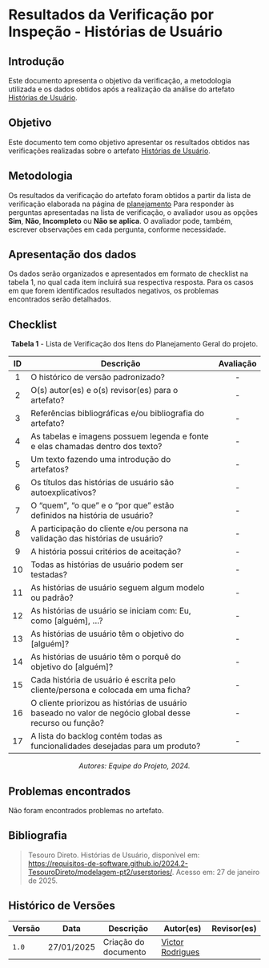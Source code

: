 # Resultados da Verificação por Inspeção - Histórias de Usuário

## Introdução

Este documento apresenta o objetivo da verificação, a metodologia utilizada e os dados obtidos após a realização da análise do artefato [Histórias de Usuário](../../../modelagem-pt2/userstories.md).

## Objetivo

Este documento tem como objetivo apresentar os resultados obtidos nas verificações realizadas sobre o artefato [Histórias de Usuário](../../../modelagem-pt2/userstories.md).

## Metodologia

Os resultados da verificação do artefato foram obtidos a partir da lista de verificação elaborada na página de [planejamento](../entrega4/planej2-e4.md) Para responder às perguntas apresentadas na lista de verificação, o avaliador usou as opções **Sim**, **Não**, **Incompleto** ou **Não se aplica**. O avaliador pode, também, escrever observações em cada pergunta, conforme necessidade.

## Apresentação dos dados

Os dados serão organizados e apresentados em formato de checklist na tabela 1, no qual cada item incluirá sua respectiva resposta. Para os casos em que forem identificados resultados negativos, os problemas encontrados serão detalhados.

## Checklist

<center>

**Tabela 1** - Lista de Verificação dos Itens do Planejamento Geral do projeto.

|        ID        | Descrição                                                                                                           | Avaliação  |
| :--------------: | ------------------------------------------------------------------------------------------------------------------- | :--------: | 
| 1 | O histórico de versão padronizado? | - |
| 2 | O(s) autor(es) e o(s) revisor(es) para o artefato? | - |
| 3 | Referências bibliográficas e/ou bibliografia do artefato? | - |
| 4 | As tabelas e imagens possuem legenda e fonte e elas chamadas dentro dos texto? | - |
| 5 | Um texto fazendo uma introdução do artefatos? | - |
| 6 | Os títulos das histórias de usuário são autoexplicativos? | - |
| 7 | O “quem”, “o que” e o “por que” estão definidos na história de usuário? | - |
| 8 | A participação do cliente e/ou persona na validação das histórias de usuário? | - |
| 9 | A história possui critérios de aceitação? | - |
| 10 | Todas as histórias de usuário podem ser testadas? | - |
| 11 | As histórias de usuário seguem algum modelo ou padrão? | - |
| 12 | As histórias de usuário se iniciam com: Eu, como [alguém], …? | - |
| 13 | As histórias de usuário têm o objetivo do [alguém]? | - |
| 14 | As histórias de usuário têm o porquê do objetivo do [alguém]? | - |
| 15 | Cada história de usuário é escrita pelo cliente/persona e colocada em uma ficha? | - |
| 16 | O cliente priorizou as histórias de usuário baseado no valor de negócio global desse recurso ou função? | - |
| 17 | A lista do backlog contém todas as funcionalidades desejadas para um produto? | - |

_Autores: Equipe do Projeto, 2024._

</center>

## Problemas encontrados

Não foram encontrados problemas no artefato.

## Bibliografia

> Tesouro Direto. Histórias de Usuário, disponível em: https://requisitos-de-software.github.io/2024.2-TesouroDireto/modelagem-pt2/userstories/. Acesso em: 27 de janeiro de 2025.

## Histórico de Versões

| Versão  | Data | Descrição | Autor(es) | Revisor(es) |
| -------- | ------ | ------ | ---------- | ---------- |
| `1.0` | 27/01/2025 | Criação do documento  | [Victor Rodrigues](https://github.com/ViictorHugoo) |  |
